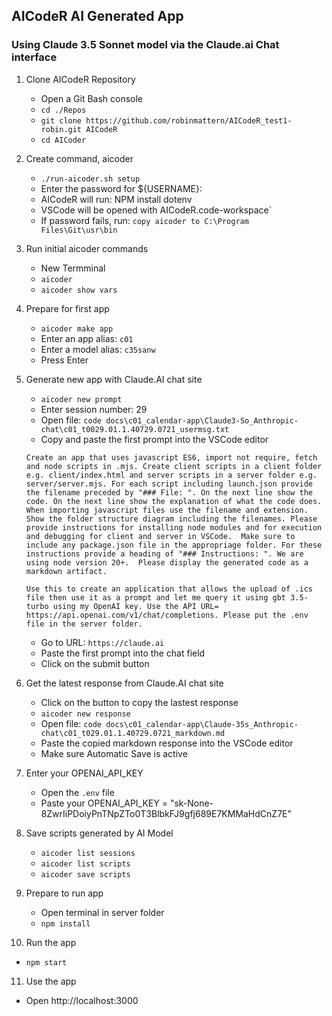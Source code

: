 

## AICodeR AI Generated App
### Using Claude 3.5 Sonnet model via the Claude.ai Chat interface 

1. Clone AICodeR Repository
   - Open a Git Bash console 
   - `cd ./Repos`    
   - `git clone https://github.com/robinmattern/AICodeR_test1-robin.git AICodeR`    
   - `cd AICoder`   

2. Create command, aicoder
   - `./run-aicoder.sh setup` 
   - Enter the password for ${USERNAME}:
   - AICodeR will run: NPM install dotenv 
   - VSCode will be opened with AICodeR.code-workspace`  
   - If password fails, run: `copy aicoder to C:\Program Files\Git\usr\bin`   

3. Run initial aicoder commands
   - New Termminal
   - `aicoder`    
   - `aicoder show vars`     
   
4. Prepare for first app
   - `aicoder make app`   
   - Enter an app alias: `c01`   
   - Enter a model alias: `c35sanw`
   - Press Enter 
   
5. Generate new app with Claude.AI chat site
   - `aicoder new prompt` 
   - Enter session number: 29 
   - Open file: `code docs\c01_calendar-app\Claude3-So_Anthropic-chat\c01_t0029.01.1.40729.0721_usermsg.txt` 
   - Copy and paste the first prompt into the VSCode editor
   ```
   Create an app that uses javascript ES6, import not require, fetch and node scripts in .mjs. Create client scripts in a client folder e.g. client/index.html and server scripts in a server folder e.g. server/server.mjs. For each script including launch.json provide the filename preceded by "### File: ". On the next line show the code. On the next line show the explanation of what the code does. When importing javascript files use the filename and extension. Show the folder structure diagram including the filenames. Please provide instructions for installing node modules and for execution and debugging for client and server in VSCode.  Make sure to include any package.json file in the appropriage folder. For these instructions provide a heading of "### Instructions: ". We are using node version 20+.  Please display the generated code as a markdown artifact. 
   
   Use this to create an application that allows the upload of .ics file then use it as a prompt and let me query it using gbt 3.5-turbo using my OpenAI key. Use the API URL= https://api.openai.com/v1/chat/completions. Please put the .env file in the server folder.
   ```
   - Go to URL: `https://claude.ai`   
   - Paste the first prompt into the chat field
   - Click on the submit button 

6. Get the latest response from Claude.AI chat site
   - Click on the button to copy the lastest response
   - `aicoder new response` 
   - Open file: `code docs\c01_calendar-app\Claude-35s_Anthropic-chat\c01_t029.01.1.40729.0721_markdown.md` 
   - Paste the copied markdown response into the VSCode editor
   - Make sure Automatic Save is active 
<!-- - Save the file as, `c01_t020.06.2.40723.0727_markdown.md` --> 

7. Enter your OPENAI_API_KEY
   - Open the `.env` file
   - Paste your OPENAI_API_KEY = "sk-None-8ZwrIiPDoiyPnTNpZTo0T3BlbkFJ9gfj689E7KMMaHdCnZ7E" 
   
8. Save scripts generated by AI Model
   - `aicoder list sessions`  
   - `aicoder list scripts`   
   - `aicoder save scripts`  

9. Prepare to run app
   - Open terminal in server folder   
   - `npm install`

10. Run the app 
   - `npm start`

11. Use the app
   - Open http://localhost:3000
